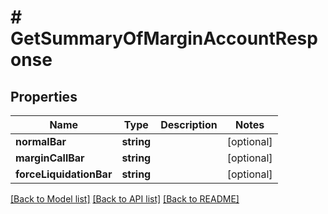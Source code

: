 # # GetSummaryOfMarginAccountResponse

## Properties

Name | Type | Description | Notes
------------ | ------------- | ------------- | -------------
**normalBar** | **string** |  | [optional]
**marginCallBar** | **string** |  | [optional]
**forceLiquidationBar** | **string** |  | [optional]

[[Back to Model list]](../../README.md#models) [[Back to API list]](../../README.md#endpoints) [[Back to README]](../../README.md)
